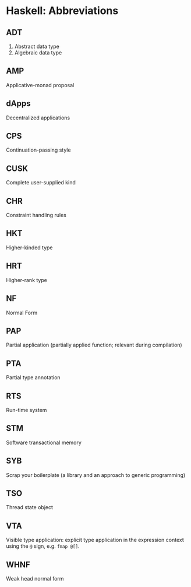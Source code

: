 # Haskell: Abbreviations


## ADT
1. Abstract data type
2. Algebraic data type

## AMP
Applicative-monad proposal

## dApps
Decentralized applications

## CPS
Continuation-passing style

## CUSK
Complete user-supplied kind

## CHR
Constraint handling rules

## HKT
Higher-kinded type

## HRT
Higher-rank type

## NF
Normal Form

## PAP
Partial application (partially applied function; relevant during compilation)

## PTA
Partial type annotation

## RTS
Run-time system

## STM
Software transactional memory

## SYB
Scrap your boilerplate (a library and an approach to generic programming)

## TSO
Thread state object

## VTA
Visible type application: explicit type application in the expression context using the `@` sign, e.g. `fmap @[]`.

## WHNF
Weak head normal form
